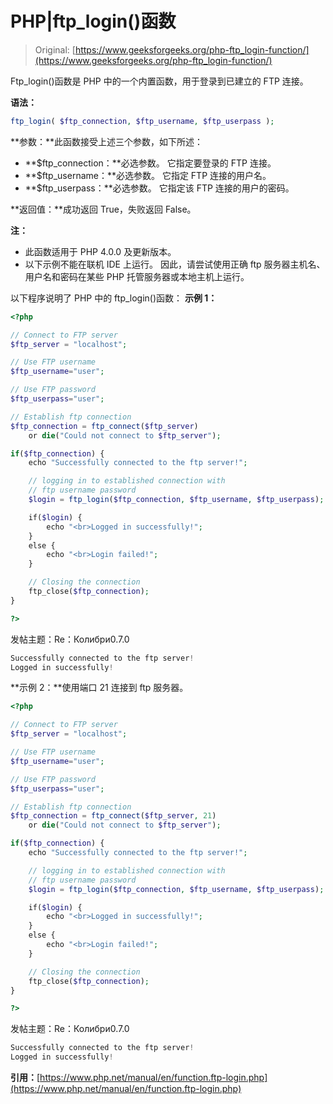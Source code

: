 # PHP|ftp_login()函数

> Original: [https://www.geeksforgeeks.org/php-ftp_login-function/](https://www.geeksforgeeks.org/php-ftp_login-function/)

Ftp_login()函数是 PHP 中的一个内置函数，用于登录到已建立的 FTP 连接。

**语法：**

```php
ftp_login( $ftp_connection, $ftp_username, $ftp_userpass );
```

**参数：**此函数接受上述三个参数，如下所述：

*   **$ftp_connection：**必选参数。 它指定要登录的 FTP 连接。
*   **$ftp_username：**必选参数。 它指定 FTP 连接的用户名。
*   **$ftp_userpass：**必选参数。 它指定该 FTP 连接的用户的密码。

**返回值：**成功返回 True，失败返回 False。

**注：**

*   此函数适用于 PHP 4.0.0 及更新版本。
*   以下示例不能在联机 IDE 上运行。 因此，请尝试使用正确 ftp 服务器主机名、用户名和密码在某些 PHP 托管服务器或本地主机上运行。

以下程序说明了 PHP 中的 ftp_login()函数：
**示例 1：**

```php
<?php

// Connect to FTP server
$ftp_server = "localhost";

// Use FTP username
$ftp_username="user";

// Use FTP password 
$ftp_userpass="user";

// Establish ftp connection 
$ftp_connection = ftp_connect($ftp_server)
    or die("Could not connect to $ftp_server");

if($ftp_connection) {
    echo "Successfully connected to the ftp server!";

    // logging in to established connection with
    // ftp username password
    $login = ftp_login($ftp_connection, $ftp_username, $ftp_userpass);

    if($login) {
        echo "<br>Logged in successfully!";
    }
    else {
        echo "<br>Login failed!";
    }

    // Closing the connection
    ftp_close($ftp_connection); 
}

?>
```

发帖主题：Re：Колибри0.7.0

```php
Successfully connected to the ftp server!
Logged in successfully!

```

**示例 2：**使用端口 21 连接到 ftp 服务器。

```php
<?php

// Connect to FTP server
$ftp_server = "localhost";

// Use FTP username
$ftp_username="user";

// Use FTP password 
$ftp_userpass="user";

// Establish ftp connection 
$ftp_connection = ftp_connect($ftp_server, 21) 
    or die("Could not connect to $ftp_server");

if($ftp_connection) {
    echo "Successfully connected to the ftp server!";

    // logging in to established connection with
    // ftp username password
    $login = ftp_login($ftp_connection, $ftp_username, $ftp_userpass);

    if($login) {
        echo "<br>Logged in successfully!";
    }
    else {
        echo "<br>Login failed!";
    }

    // Closing the connection
    ftp_close($ftp_connection); 
}

?>
```

发帖主题：Re：Колибри0.7.0

```php
Successfully connected to the ftp server!
Logged in successfully!

```

**引用：**[https://www.php.net/manual/en/function.ftp-login.php](https://www.php.net/manual/en/function.ftp-login.php)